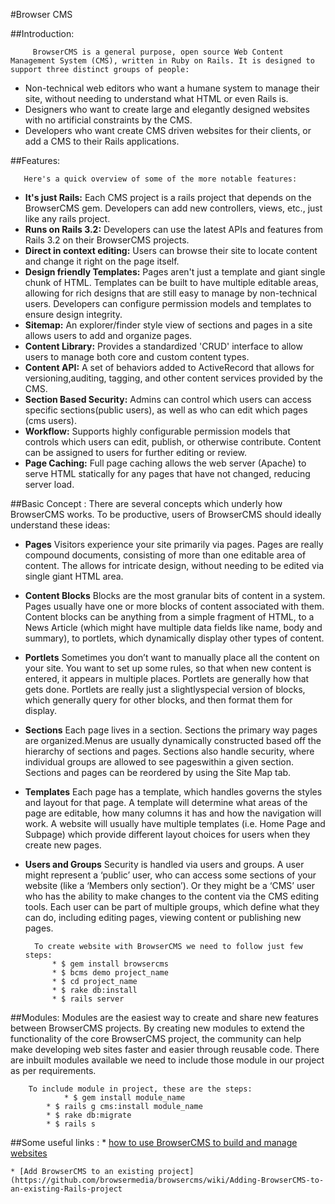 #Browser CMS

##Introduction:

         BrowserCMS is a general purpose, open source Web Content Management System (CMS), written in Ruby on Rails. It is designed to support three distinct groups of people:

* Non-technical web editors who want a humane system to manage their site, without needing to understand what HTML or even Rails is.
* Designers who want to create large and elegantly designed websites with no artificial
constraints by the CMS.
* Developers who want create CMS driven websites for their clients, or add a CMS to their
Rails applications.

##Features:

       Here's a quick overview of some of the more notable features:
* **It's just Rails:**
        Each CMS project is a rails project that depends on the BrowserCMS gem. Developers can add new controllers, views, etc., just like any rails project.
* **Runs on Rails 3.2:**
	Developers can use the latest APIs and features from Rails 3.2 on their BrowserCMS projects.
* **Direct in context editing:**
	Users can browse their site to locate content and change it right on the page itself.
* **Design friendly Templates:**
	Pages aren't just a template and giant single chunk of HTML. Templates can be built to have multiple editable areas, allowing for rich
designs that are still easy to manage by non-technical users. Developers can configure permission models and templates to ensure design integrity.
* **Sitemap:**
	An explorer/finder style view of sections and pages in a site allows users to add and organize pages.
* **Content Library:**
	Provides a standardized 'CRUD' interface to allow users to manage both core and custom content types.
* **Content API:**
	A set of behaviors added to ActiveRecord that allows for versioning,auditing, tagging, and other content services provided by the CMS.
* **Section Based Security:**
	Admins can control which users can access specific sections(public users), as well as who can edit which pages (cms users).
* **Workflow:**
	Supports highly configurable permission models that controls which users can edit, publish, or otherwise contribute. Content can be assigned to users for further editing or review.
* **Page Caching:**
	Full page caching allows the web server (Apache) to serve HTML statically for any pages that have not changed, reducing server load.


##Basic Concept :
	There are several concepts which underly how BrowserCMS works. To be productive, users of BrowserCMS should ideally understand these ideas:
* **Pages**
	Visitors experience your site primarily via pages. Pages are really compound documents, consisting of more than one editable area of content. The allows for intricate design, without needing to be edited via single giant HTML area.
* **Content Blocks**
	Blocks are the most granular bits of content in a system. Pages usually have one or more blocks of content associated with them. Content blocks can be anything from a simple fragment of HTML, to a News Article (which might have multiple data fields like name, body and summary), to portlets, which dynamically display other types of content.
* **Portlets**
	Sometimes you don’t want to manually place all the content on your site. You want to set up some rules, so that when new content is entered, it appears in multiple places. Portlets are generally how that gets done. Portlets are really just a slightlyspecial version of blocks, which generally query for other blocks, and then format them for display.
* **Sections** 
        Each page lives in a section. Sections the primary way pages are organized.Menus are usually dynamically constructed based off the hierarchy of sections and pages. Sections also handle security, where individual groups are allowed to see pageswithin a given section. Sections and pages can be reordered by using the Site Map tab.
* **Templates** 
	Each page has a template, which handles governs the styles and layout for that page. A template will determine what areas of the page are editable, how many columns it has and how the navigation will work. A website will usually have multiple templates (i.e. Home Page and Subpage) which provide different layout choices for users when they create new pages.
* **Users and Groups**
	 Security is handled via users and groups. A user might represent a ‘public’ user, who can access some sections of your website (like a ‘Members only section’). Or they might be a ‘CMS’ user who has the ability to make changes to the content via the CMS editing tools. Each user can be part of multiple groups, which define what they can do, including editing pages, viewing content or publishing new pages.


		To create website with BrowserCMS we need to follow just few steps:
			* $ gem install browsercms
			* $ bcms demo project_name
			* $ cd project_name
			* $ rake db:install
			* $ rails server



##Modules:
	Modules are the easiest way to create and share new features between BrowserCMS projects. By creating new modules to extend the functionality of the core BrowserCMS project, the community can help make developing web sites faster and easier
through reusable code.
	There are inbuilt modules available we need to include those module in our
project as per requirements.

		To include module in project, these are the steps:
		        * $ gem install module_name
			* $ rails g cms:install module_name
			* $ rake db:migrate
			* $ rails s

##Some useful links :
	* [how to use BrowserCMS to build and manage websites](https://github.com/browsermedia/browsercms/wiki/User%27s-manual)

	* [Add BrowserCMS to an existing project](https://github.com/browsermedia/browsercms/wiki/Adding-BrowserCMS-to-an-existing-Rails-project











	






	



       

